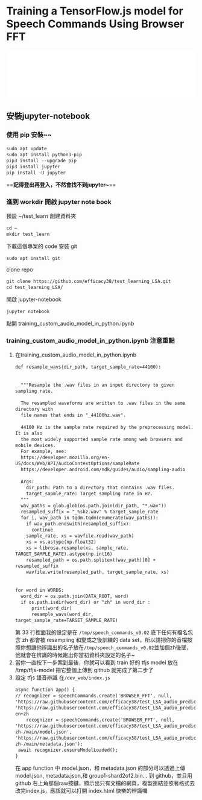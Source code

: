 # Training a TensorFlow.js model for Speech Commands Using Browser FFT
<img src="./markups/info-markup.svg"></img><br>
## 安裝jupyter-notebook
### 使用 pip 安裝~~
```
sudo apt update
sudo apt install python3-pip
pip3 install --upgrade pip
pip3 install jupyter
pip install -U jupyter
```

==**記得登出再登入，不然會找不到jupyter~**==

### 進到 workdir 開啟 jupyter note book
預設 ~/test_learn
創建資料夾
```
cd ~
mkdir test_learn
```
下載這個專案的 code
安裝 git
```
sudo apt install git
```
clone repo
```
git clone https://github.com/efficacy38/test_learning_LSA.git
cd test_learning_LSA/
```
開啟 jupyter-notebook
```
jupyter notebook
```
點開 training_custom_audio_model_in_python.ipynb

### training_custom_audio_model_in_python.ipynb 注意重點
1. 在training_custom_audio_model_in_python.ipynb
    ```python=
    def resample_wavs(dir_path, target_sample_rate=44100):


      """Resample the .wav files in an input directory to given sampling rate.

      The resampled waveforms are written to .wav files in the same directory with
      file names that ends in "_44100hz.wav".

      44100 Hz is the sample rate required by the preprocessing model. It is also
      the most widely supported sample rate among web browsers and mobile devices.
      For example, see:
      https://developer.mozilla.org/en-US/docs/Web/API/AudioContextOptions/sampleRate
      https://developer.android.com/ndk/guides/audio/sampling-audio

      Args:
        dir_path: Path to a directory that contains .wav files.
        target_sapmle_rate: Target sampling rate in Hz.
      """
      wav_paths = glob.glob(os.path.join(dir_path, "*.wav"))
      resampled_suffix = "_%shz.wav" % target_sample_rate
      for i, wav_path in tqdm.tqdm(enumerate(wav_paths)):
        if wav_path.endswith(resampled_suffix):
          continue
        sample_rate, xs = wavfile.read(wav_path)
        xs = xs.astype(np.float32)
        xs = librosa.resample(xs, sample_rate, TARGET_SAMPLE_RATE).astype(np.int16)
        resampled_path = os.path.splitext(wav_path)[0] + resampled_suffix
        wavfile.write(resampled_path, target_sample_rate, xs)


    for word in WORDS:
      word_dir = os.path.join(DATA_ROOT, word)
      if os.path.isdir(word_dir) or "zh" in word_dir :
          print(word_dir)
          resample_wavs(word_dir, target_sample_rate=TARGET_SAMPLE_RATE)
    ```
    第 33 行裡面我的設定是在 `/tmp/speech_commands_v0.02` 底下任何有檔名包含 zh 都會被 resampling 和變成之後訓練的 data set，所以請把你的音檔按照你想讓他辨識出的名子放在`/tmp/speech_commands_v0.02`並加個zh後墜，他就會在辨識的時候跑出你當初資料夾設定的名子~
2. 當你一直按下一步案到最後，你就可以看到 train 好的 tfjs model 放在 /tmp/tfjs-model 把它整個上傳到 github 就完成了第二步了
3. 設定 tfjs 語音辨識
    在`/dev_web/index.js`
    ```jsx=
    async function app() {
    // recognizer = speechCommands.create('BROWSER_FFT', null, 'https://raw.githubusercontent.com/efficacy38/test_LSA_audio_predict/main/model.json', 'https://raw.githubusercontent.com/efficacy38/test_LSA_audio_predict/main/metadata.json');  en+zh
        recognizer = speechCommands.create('BROWSER_FFT', null, 'https://raw.githubusercontent.com/efficacy38/test_LSA_audio_predict-zh-/main/model.json', 'https://raw.githubusercontent.com/efficacy38/test_LSA_audio_predict-zh-/main/metadata.json');
     await recognizer.ensureModelLoaded();
    }
    ```
    在 app function 中 model.json，和 metadata.json 的部分可以透過上傳model.json, metadata.json,和 group1-shard2of2.bin... 到 github，並且用 github 右上角那個raw按鍵，顯示出只有文檔的網頁，複製連結並照著格式去改完index.js，應該就可以打開 index.html 快樂的辨識囉
